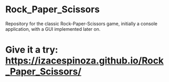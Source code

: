 # Rock_Paper_Scissors
Repository for the classic Rock-Paper-Scissors game, initially a console application, with a GUI implemented later on.

# Give it a try: https://izacespinoza.github.io/Rock_Paper_Scissors/
